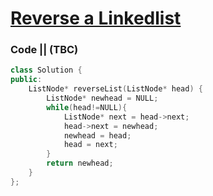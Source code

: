 # [Reverse a Linkedlist](https://leetcode.com/problems/reverse-linked-list/)

### Code || (TBC)

``` .cpp
class Solution {
public:
    ListNode* reverseList(ListNode* head) {
        ListNode* newhead = NULL;
        while(head!=NULL){
            ListNode* next = head->next;
            head->next = newhead;
            newhead = head;
            head = next;
        }
        return newhead;
    }
};
```

